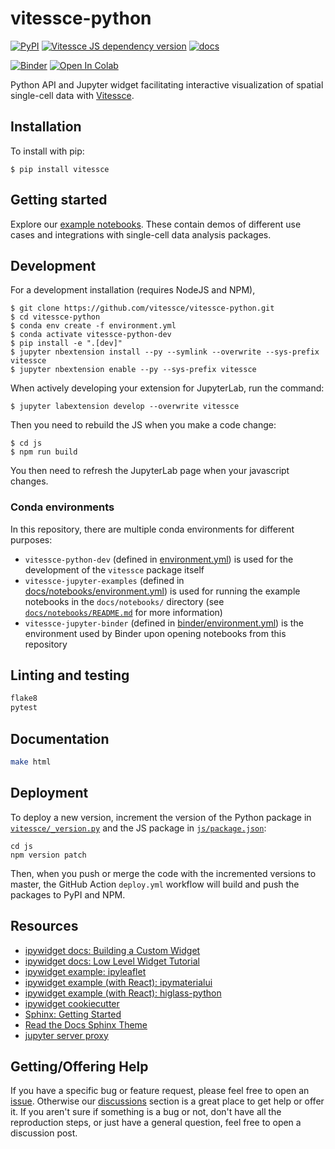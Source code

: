 # vitessce-python

[![PyPI](https://img.shields.io/pypi/v/vitessce)](https://pypi.org/project/vitessce)
[![Vitessce JS dependency version](https://img.shields.io/badge/dynamic/json.svg?url=https%3A%2F%2Fraw.githubusercontent.com%2Fvitessce%2Fvitessce-python%2Fmaster%2Fjs%2Fpackage.json&label=vitessce&query=$.dependencies.vitessce&colorB=blue)](https://github.com/vitessce/vitessce/blob/master/CHANGELOG.md)
[![docs](https://img.shields.io/badge/docs-📖-57B4E9.svg)](https://vitessce.github.io/vitessce-python/)

[![Binder](https://mybinder.org/badge_logo.svg)](https://mybinder.org/v2/gh/vitessce/vitessce-python/master?filepath=docs/notebooks/widget_pbmc.ipynb)
[![Open In Colab](https://colab.research.google.com/assets/colab-badge.svg)](https://colab.research.google.com/github/vitessce/vitessce-python/blob/master/docs/notebooks/widget_on_colab.ipynb)


Python API and Jupyter widget facilitating interactive visualization of spatial single-cell data with [Vitessce](https://github.com/vitessce/vitessce).


## Installation

To install with pip:

    $ pip install vitessce

## Getting started

Explore our [example notebooks](./docs/notebooks/).
These contain demos of different use cases and integrations with single-cell data analysis packages.


## Development

For a development installation (requires NodeJS and NPM),

    $ git clone https://github.com/vitessce/vitessce-python.git
    $ cd vitessce-python
    $ conda env create -f environment.yml
    $ conda activate vitessce-python-dev
    $ pip install -e ".[dev]"
    $ jupyter nbextension install --py --symlink --overwrite --sys-prefix vitessce
    $ jupyter nbextension enable --py --sys-prefix vitessce

When actively developing your extension for JupyterLab, run the command:

    $ jupyter labextension develop --overwrite vitessce

Then you need to rebuild the JS when you make a code change:

    $ cd js
    $ npm run build

You then need to refresh the JupyterLab page when your javascript changes.

### Conda environments

In this repository, there are multiple conda environments for different purposes:

- `vitessce-python-dev` (defined in [environment.yml](./environment.yml)) is used for the development of the `vitessce` package itself
- `vitessce-jupyter-examples` (defined in [docs/notebooks/environment.yml](./docs/notebooks/environment.yml)) is used for running the example notebooks in the `docs/notebooks/` directory (see [`docs/notebooks/README.md`](./docs/notebooks#readme) for more information)
- `vitessce-jupyter-binder` (defined in [binder/environment.yml](./binder/environment.yml)) is the environment used by Binder upon opening notebooks from this repository

## Linting and testing

```sh
flake8
pytest
```


## Documentation

```sh
make html
```


## Deployment

To deploy a new version, increment the version of the Python package in [`vitessce/_version.py`](./vitessce/_version.py) and the JS package in [`js/package.json`](./js/package.json):

```
cd js
npm version patch
```

Then, when you push or merge the code with the incremented versions to master, the GitHub Action `deploy.yml` workflow will build and push the packages to PyPI and NPM.


## Resources

- [ipywidget docs: Building a Custom Widget](https://ipywidgets.readthedocs.io/en/stable/examples/Widget%20Custom.html)
- [ipywidget docs: Low Level Widget Tutorial](https://ipywidgets.readthedocs.io/en/latest/examples/Widget%20Low%20Level.html)
- [ipywidget example: ipyleaflet](https://github.com/jupyter-widgets/ipyleaflet)
- [ipywidget example (with React): ipymaterialui](https://github.com/maartenbreddels/ipymaterialui)
- [ipywidget example (with React): higlass-python](https://github.com/higlass/higlass-python)
- [ipywidget cookiecutter](https://github.com/jupyter-widgets/widget-cookiecutter)
- [Sphinx: Getting Started](https://www.sphinx-doc.org/en/master/usage/quickstart.html)
- [Read the Docs Sphinx Theme](https://github.com/readthedocs/sphinx_rtd_theme)
- [jupyter server proxy](https://jupyter-server-proxy.readthedocs.io/en/latest/arbitrary-ports-hosts.html)

## Getting/Offering Help

If you have a specific bug or feature request, please feel free to open an [issue](https://github.com/vitessce/vitessce-python/issues/new).  Otherwise our [discussions](https://github.com/vitessce/vitessce-python/discussions) section is a great place to get help or offer it.  If you aren't sure if something is a bug or not, don't have all the reproduction steps, or just have a general question, feel free to open a discussion post.
